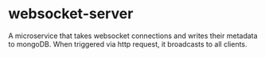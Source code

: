 # websocket-server
A microservice that takes websocket connections and writes their metadata to mongoDB. When triggered via http request, it broadcasts to all clients.
